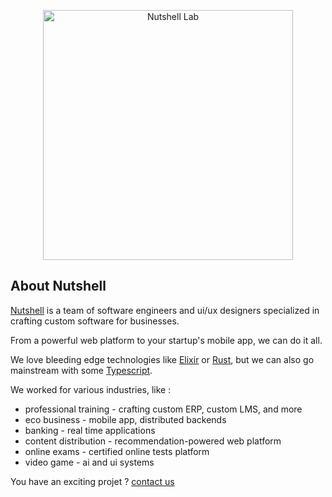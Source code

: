 <p align="center"><a href="https://nutshell-lab.com" target="_blank"><img alt="Nutshell Lab" src="https://github.com/nutshell-lab/.github/blob/main/public/images/logo.png" width="400"></a></p>

## About Nutshell

[Nutshell](https://nutshell-lab.com) is a team of software engineers and ui/ux designers specialized in crafting custom software for businesses.

From a powerful web platform to your startup's mobile app, we can do it all.

We love bleeding edge technologies like [Elixir](https://elixir-lang.org/) or [Rust](https://www.rust-lang.org/), but we can also go mainstream with some [Typescript](https://www.typescriptlang.org/).

We worked for various industries, like :

- professional training - crafting custom ERP, custom LMS, and more
- eco business - mobile app, distributed backends
- banking - real time applications
- content distribution - recommendation-powered web platform
- online exams - certified online tests platform
- video game - ai and ui systems

You have an exciting projet ? [contact us](https://nutshell-lab.com/?contact)
